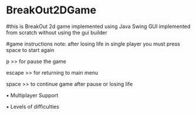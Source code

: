 # BreakOut2DGame
#this is BreakOut 2d game implemented using Java Swing GUI implemented from scratch without using the gui builder


#game instructions
note: after losing life in single player you must press space to start again 

p >> for pause the game

escape >> for returning to main menu

space >> to continue game after pause or losing life

▪ Multiplayer Support

▪ Levels of difficulties
